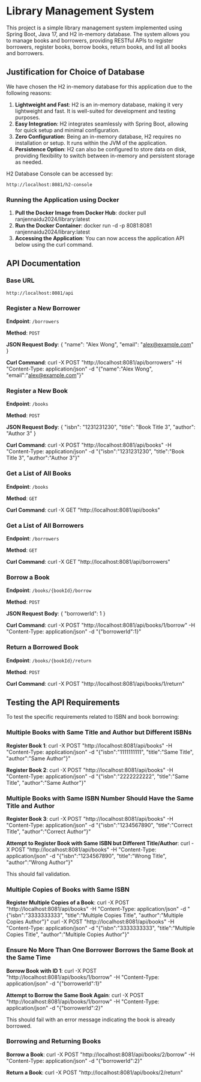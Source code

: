 
# Library Management System

This project is a simple library management system implemented using Spring Boot, Java 17, and H2 in-memory database. The system allows you to manage books and borrowers, providing RESTful APIs to register borrowers, register books, borrow books, return books, and list all books and borrowers.

## Justification for Choice of Database

We have chosen the H2 in-memory database for this application due to the following reasons:

1. **Lightweight and Fast**: H2 is an in-memory database, making it very lightweight and fast. It is well-suited for development and testing purposes.
2. **Easy Integration**: H2 integrates seamlessly with Spring Boot, allowing for quick setup and minimal configuration.
3. **Zero Configuration**: Being an in-memory database, H2 requires no installation or setup. It runs within the JVM of the application.
4. **Persistence Option**: H2 can also be configured to store data on disk, providing flexibility to switch between in-memory and persistent storage as needed.

H2 Database Console can be accessed by:

```
http://localhost:8081/h2-console
```


### Running the Application using Docker

1. **Pull the Docker Image from Docker Hub**: docker pull ranjennaidu2024/library:latest
2. **Run the Docker Container**: docker run -d -p 8081:8081 ranjennaidu2024/library:latest
3. **Accessing the Application**: You can now access the application API below using the curl command.


## API Documentation

### Base URL

```
http://localhost:8081/api
```

### Register a New Borrower

**Endpoint**: `/borrowers`

**Method**: `POST`

**JSON Request Body**:
{
    "name": "Alex Wong",
    "email": "alex@example.com"
}


**Curl Command**:
curl -X POST "http://localhost:8081/api/borrowers" -H "Content-Type: application/json" -d "{\"name\":\"Alex Wong\", \"email\":\"alex@example.com\"}"

### Register a New Book

**Endpoint**: `/books`

**Method**: `POST`

**JSON Request Body**:
{
    "isbn": "1231231230",
    "title": "Book Title 3",
    "author": "Author 3"
}

**Curl Command**:
curl -X POST "http://localhost:8081/api/books" -H "Content-Type: application/json" -d "{\"isbn\":\"1231231230\", \"title\":\"Book Title 3\", \"author\":\"Author 3\"}"

### Get a List of All Books

**Endpoint**: `/books`

**Method**: `GET`

**Curl Command**:
curl -X GET "http://localhost:8081/api/books"

### Get a List of All Borrowers

**Endpoint**: `/borrowers`

**Method**: `GET`

**Curl Command**:
curl -X GET "http://localhost:8081/api/borrowers"

### Borrow a Book

**Endpoint**: `/books/{bookId}/borrow`

**Method**: `POST`

**JSON Request Body**:
{
    "borrowerId": 1
}

**Curl Command**:
curl -X POST "http://localhost:8081/api/books/1/borrow" -H "Content-Type: application/json" -d "{\"borrowerId\":1}"

### Return a Borrowed Book

**Endpoint**: `/books/{bookId}/return`

**Method**: `POST`

**Curl Command**:
curl -X POST "http://localhost:8081/api/books/1/return"

## Testing the API Requirements

To test the specific requirements related to ISBN and book borrowing:

### Multiple Books with Same Title and Author but Different ISBNs

**Register Book 1**:
curl -X POST "http://localhost:8081/api/books" -H "Content-Type: application/json" -d "{\"isbn\":\"1111111111\", \"title\":\"Same Title\", \"author\":\"Same Author\"}"

**Register Book 2**:
curl -X POST "http://localhost:8081/api/books" -H "Content-Type: application/json" -d "{\"isbn\":\"2222222222\", \"title\":\"Same Title\", \"author\":\"Same Author\"}"

### Multiple Books with Same ISBN Number Should Have the Same Title and Author

**Register Book 3**:
curl -X POST "http://localhost:8081/api/books" -H "Content-Type: application/json" -d "{\"isbn\":\"1234567890\", \"title\":\"Correct Title\", \"author\":\"Correct Author\"}"

**Attempt to Register Book with Same ISBN but Different Title/Author**:
curl -X POST "http://localhost:8081/api/books" -H "Content-Type: application/json" -d "{\"isbn\":\"1234567890\", \"title\":\"Wrong Title\", \"author\":\"Wrong Author\"}"

This should fail validation.

### Multiple Copies of Books with Same ISBN

**Register Multiple Copies of a Book**:
curl -X POST "http://localhost:8081/api/books" -H "Content-Type: application/json" -d "{\"isbn\":\"3333333333\", \"title\":\"Multiple Copies Title\", \"author\":\"Multiple Copies Author\"}"
curl -X POST "http://localhost:8081/api/books" -H "Content-Type: application/json" -d "{\"isbn\":\"3333333333\", \"title\":\"Multiple Copies Title\", \"author\":\"Multiple Copies Author\"}"

### Ensure No More Than One Borrower Borrows the Same Book at the Same Time

**Borrow Book with ID 1**:
curl -X POST "http://localhost:8081/api/books/1/borrow" -H "Content-Type: application/json" -d "{\"borrowerId\":1}"

**Attempt to Borrow the Same Book Again**:
curl -X POST "http://localhost:8081/api/books/1/borrow" -H "Content-Type: application/json" -d "{\"borrowerId\":2}"

This should fail with an error message indicating the book is already borrowed.

### Borrowing and Returning Books

**Borrow a Book**:
curl -X POST "http://localhost:8081/api/books/2/borrow" -H "Content-Type: application/json" -d "{\"borrowerId\":2}"

**Return a Book**:
curl -X POST "http://localhost:8081/api/books/2/return"






